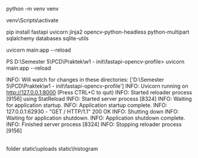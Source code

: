 python -m venv venv

venv\\Scripts\\activate

pip install fastapi uvicorn jinja2 opencv-python-headless python-multipart sqlalchemy databases sqlite-utils  

uvicorn main:app --reload

PS D:\Semester 5\PCD\Praktek\w1 - init\fastapi-opencv-profile> uvicorn main:app --reload
>>
INFO:     Will watch for changes in these directories: ['D:\\Semester 5\\PCD\\Praktek\\w1 - init\\fastapi-opencv-profile']
INFO:     Uvicorn running on http://127.0.0.1:8000 (Press CTRL+C to quit)
INFO:     Started reloader process [9156] using StatReload
INFO:     Started server process [8324]
INFO:     Waiting for application startup.
INFO:     Application startup complete.
INFO:     127.0.0.1:62930 - "GET / HTTP/1.1" 200 OK
INFO:     Shutting down
INFO:     Waiting for application shutdown.
INFO:     Application shutdown complete.
INFO:     Finished server process [8324]
INFO:     Stopping reloader process [9156]

\
folder 
static\uploads
static\histogram
